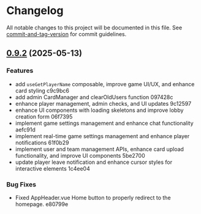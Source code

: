 # Changelog

All notable changes to this project will be documented in this file. See [commit-and-tag-version](https://github.com/absolute-version/commit-and-tag-version) for commit guidelines.

## [0.9.2](///compare/v0.1.0...v0.9.2) (2025-05-13)


### Features

* add `useGetPlayerName` composable, improve game UI/UX, and enhance card styling c9c9bc6
* add admin CardManager and clearOldUsers function 097428c
* enhance player management, admin checks, and UI updates 9c12597
* enhance UI components with loading skeletons and improve lobby creation form 06f7395
* implement game settings management and enhance chat functionality aefc91d
* implement real-time game settings management and enhance player notifications 61f0b29
* implement user and team management APIs, enhance card upload functionality, and improve UI components 5be2700
* update player leave notification and enhance cursor styles for interactive elements 1c4ee04


### Bug Fixes

* Fixed AppHeader.vue Home button to properly redirect to the homepage. e80799e
